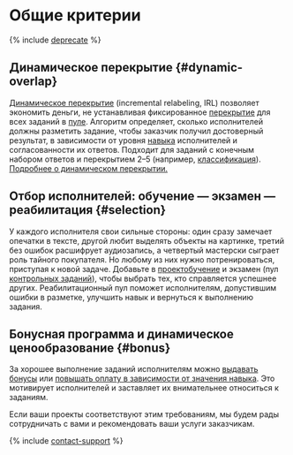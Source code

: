 # Общие критерии

{% include [deprecate](../../_includes/deprecate.md) %}

## Динамическое перекрытие {#dynamic-overlap}

[Динамическое перекрытие](../../glossary.md#dynamic-overlap) (incremental relabeling, IRL) позволяет экономить деньги, не устанавливая фиксированное [перекрытие](../../glossary.md#overlap) для всех заданий в [пуле](../../glossary.md#pool). Алгоритм определяет, сколько исполнителей должны разметить задание, чтобы заказчик получил достоверный результат, в зависимости от уровня [навыка](../../glossary.md#skill) исполнителей и согласованности их ответов. Подходит для заданий с конечным набором ответов и перекрытием 2–5 (например, [классификация](categorization.md)). [Подробнее о динамическом перекрытии.](dynamic-overlap.md)

## Отбор исполнителей: обучение — экзамен — реабилитация {#selection}

У каждого исполнителя свои сильные стороны: один сразу замечает опечатки в тексте, другой любит выделять объекты на картинке, третий без ошибок расшифрует аудиозапись, а четвертый мастерски сыграет роль тайного покупателя. Но любому из них нужно потренироваться, приступая к новой задаче. Добавьте в [проект](../../glossary.md#project)[обучение](train.md) и экзамен (пул [контрольных заданий](pool.md)), чтобы выбрать тех, кто справляется успешнее других. Реабилитационный пул поможет исполнителям, допустившим ошибки в разметке, улучшить навык и вернуться к выполнению задания.

## Бонусная программа и динамическое ценообразование {#bonus}

За хорошее выполнение заданий исполнителям можно [выдавать бонусы](bonus.md) или [повышать оплату в зависимости от значения навыка](dynamic-pricing.md). Это мотивирует исполнителей и заставляет их внимательнее относиться к заданиям.

Если ваши проекты соответствуют этим требованиям, мы будем рады сотрудничать с вами и рекомендовать ваши услуги заказчикам.

{% include [contact-support](../_includes/contact-support-help.md) %}